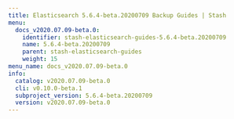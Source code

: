 ```yaml
---
title: Elasticsearch 5.6.4-beta.20200709 Backup Guides | Stash
menu:
  docs_v2020.07.09-beta.0:
    identifier: stash-elasticsearch-guides-5.6.4-beta.20200709
    name: 5.6.4-beta.20200709
    parent: stash-elasticsearch-guides
    weight: 15
menu_name: docs_v2020.07.09-beta.0
info:
  catalog: v2020.07.09-beta.0
  cli: v0.10.0-beta.1
  subproject_version: 5.6.4-beta.20200709
  version: v2020.07.09-beta.0
---
```


